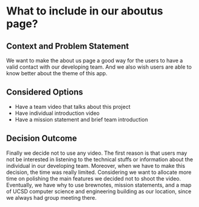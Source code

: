 # What to include in our aboutus page?

## Context and Problem Statement

We want to make the about us page a good way for the users to have a valid contact with our developing team. And we also wish users are able to know better about the theme of this app. 

## Considered Options

* Have a team video that talks about this project
* Have individual introduction video
* Have a mission statement and brief team introduction


## Decision Outcome

Finally we decide not to use any video. The first reason is that users may not be interested in listening to the technical stuffs or information about the individual in our developing team. Moreover, when we have to make this decision, the time was really limited. Considering we want to allocate more time on polishing the main features we decided not to shoot the video. Eventually, we have why to use brewnotes, mission statements, and a map of UCSD computer science and engineering building as our location, since we always had group meeting there.